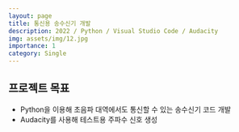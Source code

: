 ```yaml
---
layout: page
title: 통신용 송수신기 개발
description: 2022 / Python / Visual Studio Code / Audacity
img: assets/img/12.jpg
importance: 1
category: Single
---
```


## 프로젝트 목표
- Python을 이용해 초음파 대역에서도 통신할 수 있는 송수신기 코드 개발
- Audacity를 사용해 테스트용 주파수 신호 생성


